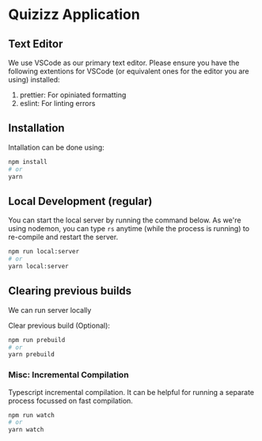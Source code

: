 # Quizizz Application

## Text Editor

We use VSCode as our primary text editor. Please ensure you have the following extentions for VSCode
(or equivalent ones for the editor you are using) installed:

1. prettier: For opiniated formatting
2. eslint: For linting errors

## Installation

Intallation can be done using:

```sh
npm install
# or
yarn
```

## Local Development (regular)

You can start the local server by running the command below. As we're using nodemon, you can type
`rs` anytime (while the process is running) to re-compile and restart the server.

```sh
npm run local:server
# or
yarn local:server
```

## Clearing previous builds

We can run server locally

Clear previous build (Optional):

```sh
npm run prebuild
# or
yarn prebuild
```

### Misc: Incremental Compilation

Typescript incremental compilation. It can be helpful for running a separate process focussed on
fast compilation.

```sh
npm run watch
# or
yarn watch
```
